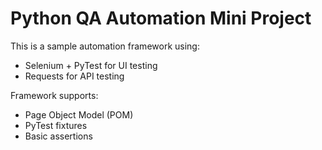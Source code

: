 # Python QA Automation Mini Project

This is a sample automation framework using:
- Selenium + PyTest for UI testing
- Requests for API testing

Framework supports:
- Page Object Model (POM)
- PyTest fixtures
- Basic assertions